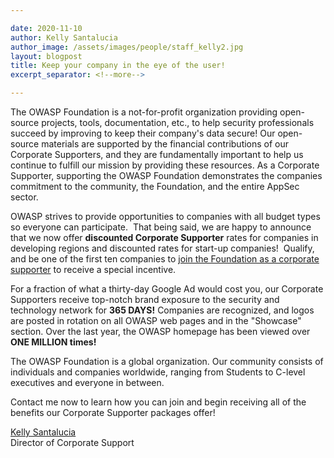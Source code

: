 ```yaml
---

date: 2020-11-10
author: Kelly Santalucia
author_image: /assets/images/people/staff_kelly2.jpg
layout: blogpost
title: Keep your company in the eye of the user! 
excerpt_separator: <!--more-->

---
```


The OWASP Foundation is a not-for-profit organization providing open-source projects, tools, documentation, etc., to help security professionals succeed by improving to keep their company's data secure! Our open-source materials are supported by the financial contributions of our Corporate Supporters, and they are fundamentally important to help us continue to fulfill our mission by providing these resources. As a Corporate Supporter, supporting the OWASP Foundation demonstrates the companies commitment to the community, the Foundation, and the entire AppSec sector.

OWASP strives to provide opportunities to companies with all budget types so everyone can participate.  That being said, we are happy to announce that we now offer **discounted Corporate Supporter** rates for companies in developing regions and discounted rates for start-up companies!  Qualify, and be one of the first ten companies to [join the Foundation as a corporate supporter](https://owasp.org/supporters/) to receive a special incentive.

<!--more-->
For a fraction of what a thirty-day Google Ad would cost you, our Corporate Supporters receive top-notch brand exposure to the security and technology network for **365 DAYS!** Companies are recognized, and logos are posted in rotation on all OWASP web pages and in the "Showcase" section. Over the last year, the OWASP homepage has been viewed over **ONE MILLION times!**

The OWASP Foundation is a global organization. Our community consists of individuals and companies worldwide, ranging from Students to C-level executives and everyone in between.

Contact me now to learn how you can join and begin receiving all of the benefits our Corporate Supporter packages offer!


[Kelly Santalucia](mailto:kelly.santalucia@owasp.com)<br>
Director of Corporate Support 
